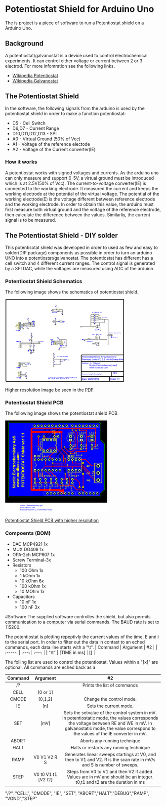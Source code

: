 # Potentiostat Shield for Arduino Uno
The is project is a piece of software to run a Potentiostat shield on a Arduino Uno.


## Background
A potentiostat/galvanostat is a device used to control electrochemical experiments. It can control either voltage or current between 2 or 3 electrod. For more infomration see the following links. 

* [Wikipedia Potentiostat](https://en.wikipedia.org/wiki/Potentiostat)
* [Wikipedia Galvanostat](https://en.wikipedia.org/wiki/Galvanostat)

## The Potentiostat Shield
In the software, the following signals from the arduino is used by the potentiostat shield in order to make a function potentiostat:

* D5 - Cell Switch
* D6,D7 - Current Range
* D10,D11,D12,D13 - SPI
* A0 - Virtual Ground (50% of Vcc)
* A1 - Voltage of the reference electode
* A2 - Voltage of the Current converter(IE)

### How it works

A potentiostat works with signed voltages and currents. As the arduino uno can only measure and support 0-5V, a virtual ground must be introduced which is at 2.5V(50% of Vcc). 
The current-to-voltage converter(IE) is connected to the working electrode. It measured the current and keeps the working electrode at the potential of the virtual voltage. The potential of the working electrode(E) is the voltage different between reference electrode and the working electrode. In order to obtain this value, the arduino must first measure both virtual ground and the voltage of the reference electrode, then calculate the difference between the values. Similarliy,  the current signal is to be measured. 

 




## The Potentiostat Shield - DIY solder
This potentisotat shield was developed in order to used as few and easy to solder(DIP package) components as possible in order to turn an arduino UNO into a potentiostat/galvanostat. 
The potentiostat has different has a cell switch and 4 different current ranges. The control signal is generated by a SPI DAC, while the voltages are measured using ADC of the arduion.

### Potentiostat Shield Schematics

The following image shows the schematics of potentiostat shield.

![Potentiostat Shield Schematic](/assets/images/UNO_Pot_Shield_1_1_schematic.png)

Higher resolution image be seen in the [PDF](Schematic%20Design_%20UNO_%20Pot%20Shield_1_1.pdf)

 

### Potentiostat Shield PCB

The following image shows the potentiostat shield PCB.

![Potentiostat Shield PCB](/assets/images/UNO_Pot_Shield_1_1_s.png)


[Potentiostat Shield PCB with higher resolution](/assets/images/UNO_Pot_Shield_1_1.png)


### Compoents (BOM)
 * DAC MCP4921 1x
 * MUX DG409 1x
 * OPA-2ch MCP607 1x
 * Screw Terminal-3x    
 * Resistors
   * 100 Ohm 1x
   * 1 kOhm 1x
   * 10 kOhm 6x
   * 100 kOhm 1x
   * 10 MOhm 1x
 * Capacitors
   * 10 nF 1x
   * 100 nF 3x

#Software
The supplied software controlles the shield, but also permits communication to a computer via serial commands. The BAUD rate is set to 115200.

The potentiostat is plotting repeptivly the current values of the time, E and i to the serial port. In order to filter out the data in contast to an eched commands, each data line starts with a "\t".
| Command | Argument    | #2    |
| :-----: | :---: | :---: |
| "\t" | [TIME in ms]  | []   |


The folling list are used to control the potentiostat. Values within a "[x]" are optional. All commands are eched back as a 

| Command | Argument    | #2    |
| :-----: | :---: | :---: |
| /? |   | Prints the list of commands   |
| CELL | [0 or 1]   |    |
| CMODE | [0,1,2]   | Change the control mode.   |
| IE | [n]   | Sets the current mode.  |
| SET | [mV]   | Sets the setvalue of the control system in mV. In potentiostatic mode, the values corresponds the voltage between RE and WE in mV. In galvanostatic mode, the value correspond to the values of the IE converter in mV.    |
| ABORT |    | Aborts any running technique   |
| HALT |    | Halts or restarts any running technique  |
| RAMP | V0 V1 V2 R S  | Generates linear sweeps startings at V0, and then to V1 and V2. R is the scan rate in mV/s and S is number of sweeps.   |
| STEP | V0 t0 V1 t1 [V2 t2]  | Steps from V0 to V1 and then V2 if added. Values are in mV and should be an integer. t0,t1 and t2 are the duration in ms   |



  "/?", "CELL", "CMODE", "IE", "SET", "ABORT","HALT","DEBUG","RAMP", "VGND","STEP"
